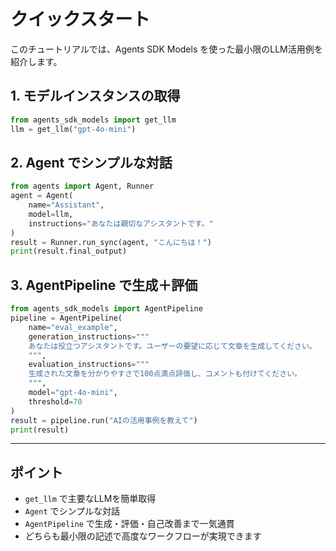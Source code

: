 # クイックスタート

このチュートリアルでは、Agents SDK Models を使った最小限のLLM活用例を紹介します。

## 1. モデルインスタンスの取得
```python
from agents_sdk_models import get_llm
llm = get_llm("gpt-4o-mini")
```

## 2. Agent でシンプルな対話
```python
from agents import Agent, Runner
agent = Agent(
    name="Assistant",
    model=llm,
    instructions="あなたは親切なアシスタントです。"
)
result = Runner.run_sync(agent, "こんにちは！")
print(result.final_output)
```

## 3. AgentPipeline で生成＋評価
```python
from agents_sdk_models import AgentPipeline
pipeline = AgentPipeline(
    name="eval_example",
    generation_instructions="""
    あなたは役立つアシスタントです。ユーザーの要望に応じて文章を生成してください。
    """,
    evaluation_instructions="""
    生成された文章を分かりやすさで100点満点評価し、コメントも付けてください。
    """,
    model="gpt-4o-mini",
    threshold=70
)
result = pipeline.run("AIの活用事例を教えて")
print(result)
```

---

## ポイント
- `get_llm` で主要なLLMを簡単取得
- `Agent` でシンプルな対話
- `AgentPipeline` で生成・評価・自己改善まで一気通貫
- どちらも最小限の記述で高度なワークフローが実現できます 